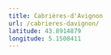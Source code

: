```yaml
---
title: Cabrières-d'Avignon
url: /cabrieres-davignon/
latitude: 43.8914879
longitude: 5.1508411
---
```

